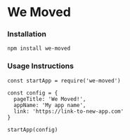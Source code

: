 # We Moved

### Installation
`npm install we-moved`

### Usage Instructions
```
const startApp = require('we-moved')

const config = {
  pageTitle: 'We Moved!',
  appName: 'My app name',
  link: 'https://link-to-new-app.com'
}

startApp(config)
```
